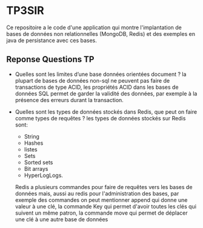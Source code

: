 # TP3SIR 

Ce repositoire a le code d'une application qui montre l'implantation de bases de données non relationnelles (MongoDB, Redis) et des exemples en java de persistance avec ces bases.

## Reponse Questions TP
- Quelles sont les limites d’une base données orientées document ?
    la plupart de bases de données non-sql ne peuvent pas faire de transactions de type ACID, les propriétés ACID dans les bases de données SQL permet de garder la validité des données, par exemple à la présence des erreurs durant la transaction.
- Quelles sont les types de données stockés dans Redis, que peut on faire comme types de requêtes ? 
    les types de données stockés sur Redis sont:
    - String
    - Hashes
    - listes
    - Sets
    - Sorted sets
    - Bit arrays
    - HyperLogLogs.
    
    Redis a plusieurs commandes pour faire de requêtes vers les bases de données mais, aussi au redis pour l'administration des bases, par exemple des commandes on peut mentionner append qui donne une valeur à une clé, la commande Key qui permet d'avoir toutes les clés qui suivent un même patron, la commande move qui permet de déplacer une clé à une autre base de données
